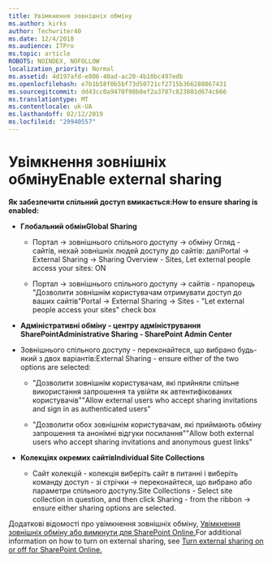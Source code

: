 ```yaml
---
title: Увімкнення зовнішніх обміну
ms.author: kirks
author: Techwriter40
ms.date: 12/4/2018
ms.audience: ITPro
ms.topic: article
ROBOTS: NOINDEX, NOFOLLOW
localization_priority: Normal
ms.assetid: 4d197afd-e806-40ad-ac20-4b10bc497edb
ms.openlocfilehash: e7b1b58f0b5bf73d50721cf2715b366280867431
ms.sourcegitcommit: dd43cc0a9470f98b8ef2a3787c823801d674c666
ms.translationtype: MT
ms.contentlocale: uk-UA
ms.lasthandoff: 02/12/2019
ms.locfileid: "29940557"
---
```

# <a name="enable-external-sharing"></a><span data-ttu-id="bc868-102">Увімкнення зовнішніх обміну</span><span class="sxs-lookup"><span data-stu-id="bc868-102">Enable external sharing</span></span>

 <span data-ttu-id="bc868-103">**Як забезпечити спільний доступ вмикається:**</span><span class="sxs-lookup"><span data-stu-id="bc868-103">**How to ensure sharing is enabled:**</span></span>
  
- <span data-ttu-id="bc868-104">**Глобальний обмін**</span><span class="sxs-lookup"><span data-stu-id="bc868-104">**Global Sharing**</span></span>
    
  - <span data-ttu-id="bc868-105">Портал -\> зовнішнього спільного доступу -\> обміну Огляд - сайтів, нехай зовнішніх людей доступу до сайтів: далі</span><span class="sxs-lookup"><span data-stu-id="bc868-105">Portal -\> External Sharing -\> Sharing Overview - Sites, Let external people access your sites: ON</span></span>
    
  - <span data-ttu-id="bc868-106">Портал -\> зовнішнього спільного доступу -\> сайтів - прапорець "Дозволити зовнішнім користувачам отримувати доступ до ваших сайтів"</span><span class="sxs-lookup"><span data-stu-id="bc868-106">Portal -\> External Sharing -\> Sites - "Let external people access your sites" check box</span></span>
    
- <span data-ttu-id="bc868-107">**Адміністративні обміну - центру адміністрування SharePoint**</span><span class="sxs-lookup"><span data-stu-id="bc868-107">**Administrative Sharing - SharePoint Admin Center**</span></span>
    
- <span data-ttu-id="bc868-108">Зовнішнього спільного доступу - переконайтеся, що вибрано будь-який з двох варіантів:</span><span class="sxs-lookup"><span data-stu-id="bc868-108">External Sharing - ensure either of the two options are selected:</span></span>
    
  - <span data-ttu-id="bc868-109">"Дозволити зовнішнім користувачам, які прийняли спільне використання запрошення та увійти як автентифікованих користувачів"</span><span class="sxs-lookup"><span data-stu-id="bc868-109">"Allow external users who accept sharing invitations and sign in as authenticated users"</span></span>
    
  - <span data-ttu-id="bc868-110">"Дозволити обох зовнішнім користувачам, які приймають обміну запрошення та анонімні відгуки посилання"</span><span class="sxs-lookup"><span data-stu-id="bc868-110">"Allow both external users who accept sharing invitations and anonymous guest links"</span></span>
    
- <span data-ttu-id="bc868-111">**Колекціях окремих сайтів**</span><span class="sxs-lookup"><span data-stu-id="bc868-111">**Individual Site Collections**</span></span>
    
  - <span data-ttu-id="bc868-112">Сайт колекцій - колекція виберіть сайт в питанні і виберіть команду доступ - зі стрічки -\> переконайтеся, що вибрано або параметри спільного доступу.</span><span class="sxs-lookup"><span data-stu-id="bc868-112">Site Collections - Select site collection in question, and then click Sharing - from the ribbon -\> ensure either sharing options are selected.</span></span>
    
<span data-ttu-id="bc868-113">Додаткові відомості про увімкнення зовнішніх обміну, [Увімкнення зовнішніх обміну або вимкнути для SharePoint Online.](https://go.microsoft.com/fwlink/?linkid=2047681&amp;clcid=0x409)</span><span class="sxs-lookup"><span data-stu-id="bc868-113">For additional information on how to turn on external sharing, see [Turn external sharing on or off for SharePoint Online.](https://go.microsoft.com/fwlink/?linkid=2047681&amp;clcid=0x409)</span></span>
  

